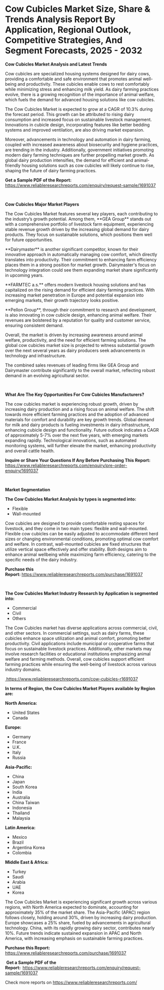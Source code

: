<p><h1>Cow Cubicles Market Size, Share & Trends Analysis Report By Application, Regional Outlook, Competitive Strategies, And Segment Forecasts, 2025 - 2032</h1></p><p><strong>Cow Cubicles Market Analysis and Latest Trends</strong></p>
<p><p>Cow cubicles are specialized housing systems designed for dairy cows, providing a comfortable and safe environment that promotes animal well-being and productivity. These cubicles enable cows to rest comfortably while minimizing stress and enhancing milk yield. As dairy farming practices evolve, there is a growing recognition of the importance of animal welfare, which fuels the demand for advanced housing solutions like cow cubicles.</p><p>The Cow Cubicles Market is expected to grow at a CAGR of 10.3% during the forecast period. This growth can be attributed to rising dairy consumption and increased focus on sustainable livestock management. Innovations in cubicle design, incorporating features like better bedding systems and improved ventilation, are also driving market expansion. </p><p>Moreover, advancements in technology and automation in dairy farming, coupled with increased awareness about biosecurity and hygiene practices, are trending in the industry. Additionally, government initiatives promoting modern dairy farming techniques are further propelling market growth. As global dairy production intensifies, the demand for efficient and animal-friendly housing solutions such as cow cubicles will likely continue to rise, shaping the future of dairy farming practices.</p></p>
<p><strong>Get a Sample PDF of the Report:&nbsp;</strong> <a href="https://www.reliableresearchreports.com/enquiry/request-sample/1691037?utm_campaign=38&utm_medium=2&utm_source=Github&utm_content=ia&utm_term=07012025&utm_id=cow-cubicles">https://www.reliableresearchreports.com/enquiry/request-sample/1691037</a></p>
<p>&nbsp;</p>
<p><strong>Cow Cubicles Major Market Players</strong></p>
<p><p>The Cow Cubicles Market features several key players, each contributing to the industry’s growth potential. Among them, **GEA Group** stands out with a comprehensive portfolio of livestock farm equipment, experiencing stable revenue growth driven by the increasing global demand for dairy products. They focus on sustainable solutions, which positions them well for future opportunities.</p><p>**Dairymaster** is another significant competitor, known for their innovative approach in automatically managing cow comfort, which directly translates into productivity. Their commitment to enhancing farm efficiency places them in a strong position for market growth. Dairymaster's focus on technology integration could see them expanding market share significantly in upcoming years.</p><p>**FARMTEC a.s.** offers modern livestock housing solutions and has capitalized on the rising demand for efficient dairy farming practices. With increasing market penetration in Europe and potential expansion into emerging markets, their growth trajectory looks positive.</p><p>**Pellon Group**, through their commitment to research and development, is also innovating in cow cubicle design, enhancing animal welfare. Their revenues are bolstered by a reputation for quality and customer service, ensuring consistent demand.</p><p>Overall, the market is driven by increasing awareness around animal welfare, productivity, and the need for efficient farming solutions. The global cow cubicles market size is projected to witness substantial growth over the next several years as dairy producers seek advancements in technology and infrastructure. </p><p>The combined sales revenues of leading firms like GEA Group and Dairymaster contribute significantly to the overall market, reflecting robust demand in an evolving agricultural sector.</p></p>
<p>&nbsp;</p>
<p><strong>What Are The Key Opportunities For Cow Cubicles Manufacturers?</strong></p>
<p><p>The cow cubicles market is experiencing robust growth, driven by increasing dairy production and a rising focus on animal welfare. The shift towards more efficient farming practices and the adoption of advanced materials for comfort and durability are key growth trends. Global demand for milk and dairy products is fueling investments in dairy infrastructure, enhancing cubicle design and functionality. Future outlook indicates a CAGR of approximately 5-7% over the next five years, with emerging markets expanding rapidly. Technological innovations, such as automated monitoring systems, will further elevate the market, enhancing productivity and overall cattle health.</p></p>
<p><strong>Inquire or Share Your Questions If Any Before Purchasing This Report:</strong> <a href="https://www.reliableresearchreports.com/enquiry/pre-order-enquiry/1691037?utm_campaign=38&utm_medium=2&utm_source=Github&utm_content=ia&utm_term=07012025&utm_id=cow-cubicles">https://www.reliableresearchreports.com/enquiry/pre-order-enquiry/1691037</a></p>
<p>&nbsp;</p>
<p><strong>Market Segmentation</strong></p>
<p><strong>The Cow Cubicles Market Analysis by types is segmented into:</strong></p>
<p><ul><li>Flexible</li><li>Wall-mounted</li></ul></p>
<p><p>Cow cubicles are designed to provide comfortable resting spaces for livestock, and they come in two main types: flexible and wall-mounted. Flexible cow cubicles can be easily adjusted to accommodate different herd sizes or changing environmental conditions, promoting optimal cow comfort and welfare. In contrast, wall-mounted cubicles are fixed structures that utilize vertical space effectively and offer stability. Both designs aim to enhance animal wellbeing while maximizing farm efficiency, catering to the specific needs of the dairy industry.</p></p>
<p><strong>Purchase this Report:&nbsp;</strong><a href="https://www.reliableresearchreports.com/purchase/1691037?utm_campaign=38&utm_medium=2&utm_source=Github&utm_content=ia&utm_term=07012025&utm_id=cow-cubicles">https://www.reliableresearchreports.com/purchase/1691037</a></p>
<p>&nbsp;</p>
<p><strong>The Cow Cubicles Market Industry Research by Application is segmented into:</strong></p>
<p><ul><li>Commercial</li><li>Civil</li><li>Others</li></ul></p>
<p><p>The Cow Cubicles market has diverse applications across commercial, civil, and other sectors. In commercial settings, such as dairy farms, these cubicles enhance space utilization and animal comfort, promoting better productivity. Civil applications include municipal or cooperative farms that focus on sustainable livestock practices. Additionally, other markets may involve research facilities or educational institutions emphasizing animal welfare and farming methods. Overall, cow cubicles support efficient farming practices while ensuring the well-being of livestock across various industry domains.</p></p>
<p><a href="https://www.reliableresearchreports.com/cow-cubicles-r1691037?utm_campaign=38&utm_medium=2&utm_source=Github&utm_content=ia&utm_term=07012025&utm_id=cow-cubicles">&nbsp;https://www.reliableresearchreports.com/cow-cubicles-r1691037</a></p>
<p><strong>In terms of Region, the Cow Cubicles Market Players available by Region are:</strong></p>
<p>
    <p> <strong> North America: </strong>
        <ul>
            <li>United States</li>
            <li>Canada</li>
        </ul>
        </p> 
    <p> <strong> Europe: </strong>
        <ul>
            <li>Germany</li>
            <li>France</li>
            <li>U.K.</li>
            <li>Italy</li>
            <li>Russia</li>
        </ul>
        </p> 
    <p> <strong> Asia-Pacific: </strong>
        <ul>
            <li>China</li>
            <li>Japan</li>
            <li>South Korea</li>
            <li>India</li>
            <li>Australia</li>
            <li>China Taiwan</li>
            <li>Indonesia</li>
            <li>Thailand</li>
            <li>Malaysia</li>
        </ul>
        </p> 
    <p> <strong> Latin America: </strong>
        <ul>
            <li>Mexico</li>
            <li>Brazil</li>
            <li>Argentina Korea</li>
            <li>Colombia</li>
        </ul>
        </p> 
    <p> <strong> Middle East & Africa: </strong>
        <ul>
            <li>Turkey</li>
            <li>Saudi</li>
            <li>Arabia</li>
            <li>UAE</li>
            <li>Korea</li>
        </ul>
    </p>
    </p>
<p><p>The Cow Cubicles Market is experiencing significant growth across various regions, with North America expected to dominate, accounting for approximately 35% of the market share. The Asia-Pacific (APAC) region follows closely, holding around 30%, driven by increasing dairy production. Europe showcases a 25% share, fueled by advancements in agricultural technology. China, with its rapidly growing dairy sector, contributes nearly 10%. Future trends indicate sustained expansion in APAC and North America, with increasing emphasis on sustainable farming practices.</p></p>
<p><strong>Purchase this Report: </strong><a href="https://www.reliableresearchreports.com/purchase/1691037?utm_campaign=38&utm_medium=2&utm_source=Github&utm_content=ia&utm_term=07012025&utm_id=cow-cubicles">https://www.reliableresearchreports.com/purchase/1691037</a></p>
<p>&nbsp;<strong>Get a Sample PDF of the Report:&nbsp;&nbsp;</strong><a href="https://www.reliableresearchreports.com/enquiry/request-sample/1691037?utm_campaign=38&utm_medium=2&utm_source=Github&utm_content=ia&utm_term=07012025&utm_id=cow-cubicles">https://www.reliableresearchreports.com/enquiry/request-sample/1691037</a></p>
<p><strong></strong></p>
<p>Check more reports on <a href="https://www.reliableresearchreports.com/?utm_campaign=38&utm_medium=2&utm_source=Github&utm_content=ia&utm_term=07012025&utm_id=cow-cubicles">https://www.reliableresearchreports.com/</a></p>